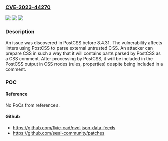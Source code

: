 ### [CVE-2023-44270](https://cve.mitre.org/cgi-bin/cvename.cgi?name=CVE-2023-44270)
![](https://img.shields.io/static/v1?label=Product&message=n%2Fa&color=blue)
![](https://img.shields.io/static/v1?label=Version&message=n%2Fa&color=blue)
![](https://img.shields.io/static/v1?label=Vulnerability&message=n%2Fa&color=brighgreen)

### Description

An issue was discovered in PostCSS before 8.4.31. The vulnerability affects linters using PostCSS to parse external untrusted CSS. An attacker can prepare CSS in such a way that it will contains parts parsed by PostCSS as a CSS comment. After processing by PostCSS, it will be included in the PostCSS output in CSS nodes (rules, properties) despite being included in a comment.

### POC

#### Reference
No PoCs from references.

#### Github
- https://github.com/fkie-cad/nvd-json-data-feeds
- https://github.com/seal-community/patches

